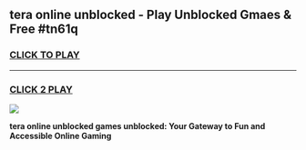
## tera online unblocked - Play Unblocked Gmaes & Free #tn61q
<h3>
<a href="https://news.freeplayer.one?title=tera_online_unblocked&ref=27F">CLICK TO PLAY</a></h3>
<hr>

<h3>
<a href="https://news.freeplayer.one?title=tera_online_unblocked&ref=27F">CLICK 2 PLAY</a>
  
</h3>

<a href="https://news.freeplayer.one?title=tera_online_unblocked&ref=27F/"><img src="https://clearcache.store/games.png"></a>


**tera online unblocked games unblocked: Your Gateway to Fun and Accessible Online Gaming**
